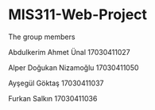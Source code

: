 # MIS311-Web-Project

The group members

Abdulkerim Ahmet Ünal 17030411027

Alper Doğukan Nizamoğlu 17030411050

Ayşegül Göktaş 17030411037

Furkan Salkın 17030411036


